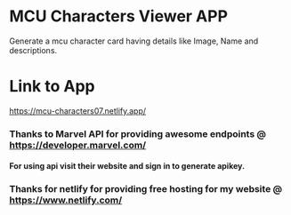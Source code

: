 # MCU Characters Viewer APP
Generate a mcu character card having details like Image, Name and descriptions.

# Link to App
https://mcu-characters07.netlify.app/

### Thanks to Marvel API for providing awesome endpoints @ https://developer.marvel.com/
#### For using api visit their website and sign in to generate apikey.
### Thanks for netlify for providing free hosting for my website  @ https://www.netlify.com/
